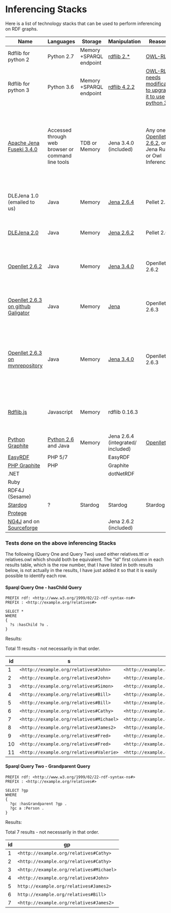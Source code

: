 # Inferencing Stacks
Here is a list of technology stacks that can be used to perform inferencing on RDF graphs.

| Name | Languages | Storage | Manipulation | Reasoner | Display | Requirements to use it | Status |
|-|-|-|-|-|-|-|-|
|Rdflib for python 2|Python 2.7|Memory  +SPARQL endpoint|[rdflib 2.*](https://rdflib.readthedocs.io/en/stable/) |[OWL-RL](https://github.com/RDFLib/OWL-RL)|||Untested,  Nicholas Car said he had this working in 2012|
|Rdflib for python 3|Python 3.6|Memory  +SPARQL endpoint|[rdflib 4.2.2](https://rdflib.readthedocs.io/en/stable/) |[OWL-RL >4 needs modification to upgrade it to use python 3](https://github.com/RDFLib/OWL-RL)|||Not yet looked at|
|[Apache Jena Fuseki 3.4.0](https://jena.apache.org/download/)|Accessed through web browser or command line tools|TDB or Memory|Jena 3.4.0 (included)|Any one of [Openllet 2.6.2](https://github.com/Galigator/openllet), or Jena Rules, or Owl Inferencing|[Fuseki 2](https://jena.apache.org/documentation/fuseki2/)|openllet-distribution-2.6.2.jar is required if want to use/have relativesWithOwlInferencingAndOpenlletReasoner configuration file|The following works. Query One: relativesWithOwlInferencingAndOpenlletReasoner, relatives-usingJenaRules, relativesWithOwlInferencing. Query Two: relativesWithOwlInferencingAndOpenlletReasoner, relatives-usingJenaRules. relativesWithOwlInferencing for Query Two does not give any results. This suggests that relativesWithOwlInferencingAndOpenlletReasoner and relatives-usingJenaRules is a fully functioning reasoning system but that relativesWithOwlInferencing is not.|
|DLEJena 1.0 (emailed to us)|Java|Memory|[Jena 2.6.4](http://jena.apache.org/download/index.cgi)|Pellet 2.3.6||Does not work using single jar generated using IntelliJ from DLEJena1 Maven Project. Does not work using multiple jars (maven-dependency-plugin) or single jar (maven-assembly-plugin) generated from DLEJena 1.0 Maven Project using [Apache Maven](http://maven.apache.org/)|Does not work|
|[DLEJena 2.0](http://lpis.csd.auth.gr/systems/DLEJena/index.html)|Java|Memory|[Jena 2.6.2](http://jena.apache.org/download/index.cgi)|Pellet 2.0.1||Works for the examples as well as sparql query 1 and query 2, using the following jars (for DLEJena V2): [owlapi-bin.jar](https://github.com/severin-lemaignan/pellet/blob/master/lib/owlapi/owlapi-bin.jar), [DLEJena.jar](http://lpis.csd.auth.gr/systems/DLEJena/index.html), [Jena-2.6.2 jars](https://sourceforge.net/projects/jena/files/Archive/Jena/Jena-2.6.2/jena-2.6.2.zip/download),[owlapi-bin-07-06-09 jars](https://sourceforge.net/projects/owlapi/files/OWL%20API%20%28for%20OWL%202.0%29/2.0.0/owlapi-bin-07-06-09.zip/download),  [pellet-2.0.1 jars](https://web.archive.org/web/20110813164347if_/http://clarkparsia.com/pellet/downloads/pellet-2.0.1.zip)|Works for both query one and two|
|[Openllet 2.6.2](https://github.com/Galigator/openllet)|Java|Memory|[Jena 3.4.0](http://jena.apache.org/download/index.cgi)|Openllet 2.6.2||Does not work using Intellij generated single jar. [Apache Maven](http://maven.apache.org/): Working with examples and sparql query 1 and query 2: output_ApacheMavenMultipleJars (made using maven-dependency-plugin). Not working: output_ApacheMavenSingleJar (made using maven-assembly-plugin)|Works for both query one and two|
|[Openllet 2.6.3 on github Galigator](https://github.com/Galigator/openllet)|Java|Memory|[Jena](http://jena.apache.org/download/index.cgi)|Openllet 2.6.3||[Apache Maven](http://maven.apache.org/): The pom.xml file in the examples folder does not compile using the maven-dependency-plugin (multiple jars) and maven-assembly-plugin (single jar), you can see the output it gives in _github\ Openllet,DLEJena2\ openllet maven\ openllet-2.6.3\ examples\ runApacheMaven-output.txt. Therefore nothing works.|Does not work|
|[Openllet 2.6.3 on mvnrepository](https://mvnrepository.com/artifact/com.github.galigator.openllet/openllet-examples/2.6.3)|Java|Memory|[Jena 3.4.0](http://jena.apache.org/download/index.cgi)|Openllet 2.6.3||[Apache Maven](http://maven.apache.org/): Working with examples and sparql query 1 and query 2: output_ApacheMaven_openllet2.6.3_mvnrepository_MultipleJars (made using maven-dependency-plugin). Not working: output_ApacheMaven_openllet2.6.3_mvnrepository_SingleJar (made using maven-assembly-plugin). Not all the examples are working but sparql including query 1 and query 2 work: output_manualJarChoice (openllet 2.6.3), which uses the jars  [apache-jena-3.4.0.zip](http://jena.apache.org/download/index.cgi) [openllet-distribution-2.6.3.jar](https://github.com/Galigator/openllet/releases) [owlapi-distribution-4.1.4.jar](https://sourceforge.net/projects/owlapi/files/OWL%20API%20%28for%20OWL%202.0%29/4.1.4/)|Works for both query one and two|
|[Rdflib.js](https://github.com/linkeddata/rdflib.js/releases)|Javascript|Memory|rdflib 0.16.3||HTML rendered in a browser such as FireFox||Does sparql but not inferencing|
|[Python Graphite](https://code.google.com/archive/p/python-graphite/)|[Python 2.6](https://www.python.org/downloads/) and Java|Memory|Jena 2.6.4 (integrated/ included)|[Openllet](https://github.com/Galigator/openllet)||[JPype 0.5.4.2](https://sourceforge.net/projects/jpype/)|Does sparql but not inferencing|
|[EasyRDF](http://www.easyrdf.org/)|PHP 5/7||EasyRDF||||Not yet looked at|
|[PHP Graphite](http://graphite.ecs.soton.ac.uk/)|PHP||Graphite||||Not yet looked at|
|.NET|||dotNetRDF||||Not yet looked at|
|Ruby|||||||Not yet looked at|
|RDF4J (Sesame)|||||||Not yet looked at|
|[Stardog](https://www.stardog.com/)|?|Stardog|Stardog|Stardog|?||Not yet looked at|
|[Protege](protege.stanford.edu)|||||||Not yet looked at|
|[NG4J](http://wifo5-03.informatik.uni-mannheim.de/bizer/ng4j/) and on [Sourceforge](https://sourceforge.net/projects/ng4j/)|||Jena 2.6.2 (included)||||Working examples not yet created. Not working with inferencing|

### Tests done on the above inferencing Stacks

The following (Query One and Query Two) used either relatives.ttl or relatives.owl which should both be equivalent. The "id" first column in each results table, which is the row number, that I have listed in both results below, is not actually in the results, I have just added it so that it is easily possible to identify each row.

#### Sparql Query One - hasChild Query

    PREFIX rdf: <http://www.w3.org/1999/02/22-rdf-syntax-ns#>
    PREFIX : <http://example.org/relatives#>

    SELECT *
    WHERE
    {
      ?s :hasChild ?o .
    }

Results:

Total 11 results - not necessarily in that order.

|id|s|o|
|-|-|-|
|1|```<http://example.org/relatives#John>```|```<http://example.org/relatives#Michael>```|
|2|```<http://example.org/relatives#John>```|```<http://example.org/relatives#Mary>```|
|3|```<http://example.org/relatives#Simon>```|```<http://example.org/relatives#Tim>```|
|4|```<http://example.org/relatives#Bill>```|```<http://example.org/relatives#Bob>```|
|5|```<http://example.org/relatives#Bill>```|```<http://example.org/relatives#Cathy>```|
|6|```<http://example.org/relatives#Cathy>```|```<http://example.org/relatives#Fred>```|
|7|```<http://example.org/relatives#Michael>```|```<http://example.org/relatives#Simon>```|
|8|```<http://example.org/relatives#James2>```|```<http://example.org/relatives#John>```|
|9|```<http://example.org/relatives#Fred>```|```<http://example.org/relatives#James>```|
|10|```<http://example.org/relatives#Fred>```|```<http://example.org/relatives#Jacob>```|
|11|```<http://example.org/relatives#Valerie>```|```<http://example.org/relatives#Tim>```|

#### Sparql Query Two - Grandparent Query

    PREFIX rdf: <http://www.w3.org/1999/02/22-rdf-syntax-ns#>
    PREFIX : <http://example.org/relatives#>

    SELECT ?gp
    WHERE
    {
      ?gc :hasGrandparent ?gp .
      ?gc a :Person .
    }

Results:

Total 7 results - not necessarily in that order.

|id|gp|
|-|-|
|1|```<http://example.org/relatives#Cathy>```|
|2|```<http://example.org/relatives#Cathy>```|
|3|```<http://example.org/relatives#Michael>```|
|4|```<http://example.org/relatives#John>```|
|5|```http://example.org/relatives#James2>```|
|6|```http://example.org/relatives#Bill>```|
|7|```<http://example.org/relatives#James2>```|
